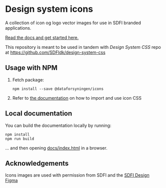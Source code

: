 # Design system icons

A collection of icon og logo vector images for use in SDFI branded applications.

[Read the docs and get started here.](https://sdfidk.github.io/design-system-icons/)

This repository is meant to be used in tandem with *Design System CSS* repo at https://github.com/SDFIdk/design-system-css

## Usage with NPM

1. Fetch package:
   ```
   npm install --save @dataforsyningen/icons
   ```
2. Refer to [the documentation](https://sdfidk.github.io/design-system-icons/) on how to import and use icon CSS

## Local documentation

You can build the documentation locally by running:
```
npm install
npm run build
```
... and then opening [docs/index.html](docs/index.html) in a browser.

## Acknowledgements

Icons images are used with permission from SDFI and the [SDFI Design Figma](https://www.figma.com/file/G9g2vp2MOcejoPB3d1xJvU/Dataforsyningen-Design-System?node-id=2%3A3357)
